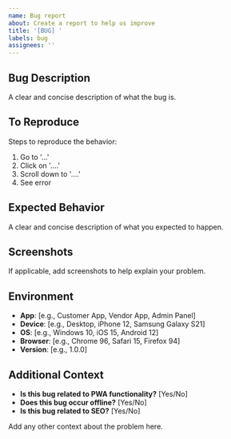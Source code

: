 ```yaml
---
name: Bug report
about: Create a report to help us improve
title: '[BUG] '
labels: bug
assignees: ''
---
```


## Bug Description
A clear and concise description of what the bug is.

## To Reproduce
Steps to reproduce the behavior:
1. Go to '...'
2. Click on '....'
3. Scroll down to '....'
4. See error

## Expected Behavior
A clear and concise description of what you expected to happen.

## Screenshots
If applicable, add screenshots to help explain your problem.

## Environment
- **App**: [e.g., Customer App, Vendor App, Admin Panel]
- **Device**: [e.g., Desktop, iPhone 12, Samsung Galaxy S21]
- **OS**: [e.g., Windows 10, iOS 15, Android 12]
- **Browser**: [e.g., Chrome 96, Safari 15, Firefox 94]
- **Version**: [e.g., 1.0.0]

## Additional Context
- **Is this bug related to PWA functionality?** [Yes/No]
- **Does this bug occur offline?** [Yes/No]
- **Is this bug related to SEO?** [Yes/No]

Add any other context about the problem here.
